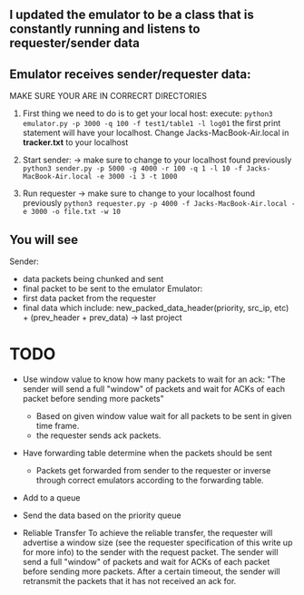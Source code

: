 ## I updated the emulator to be a class that is constantly running and listens to requester/sender data

## Emulator receives sender/requester data:
MAKE SURE YOUR ARE IN CORRECRT DIRECTORIES

1. First thing we need to do is to get your local host:
execute: 
```python3 emulator.py -p 3000 -q 100 -f test1/table1 -l log01```
the first print statement will have your localhost. Change Jacks-MacBook-Air.local in **tracker.txt** to your localhost

2. Start sender: -> make sure to change to your localhost found previously
```python3 sender.py -p 5000 -g 4000 -r 100 -q 1 -l 10 -f Jacks-MacBook-Air.local -e 3000 -i 3 -t 1000```

3. Run requester -> make sure to change to your localhost found previously
```python3 requester.py -p 4000 -f Jacks-MacBook-Air.local -e 3000 -o file.txt -w 10```

## You will see
Sender:
- data packets being chunked and sent
- final packet to be sent to the emulator
Emulator:
- first data packet from the requester
- final data which include:  new_packed_data_header(priority, src_ip, etc) + (prev_header + prev_data) -> last project

# TODO
- Use window value to know how many packets to wait for an ack: "The sender will send a full "window" of packets and wait for ACKs of each packet before sending more packets"
  - Based on given window value wait for all packets to be sent in given time frame.
  - the requester sends ack packets.
- Have forwarding table determine when the packets should be sent
  - Packets get forwarded from sender to the requester or inverse through correct emulators according to the forwarding table.
- Add to a queue
- Send the data based on the priority queue



- Reliable Transfer
To achieve the reliable transfer, the requester will advertise a window size (see the requester specification of this write up for more info) to the sender with the request packet. The sender will send a full "window" of packets and wait for ACKs of each packet before sending more packets. After a certain timeout, the sender will retransmit the packets that it has not received an ack for.